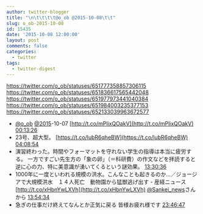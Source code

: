 ```yaml
---
author: twitter-blogger
title: "\n\t\t\t\t@o_ob @2015-10-08\t\t"
slug: o_ob-2015-10-08
id: 15435
date: '2015-10-08 12:00:00'
layout: post
comments: false
categories:
  - twitter
tags:
  - twitter-digest
---
```


https://twitter.com/o_ob/statuses/651777358857306115 https://twitter.com/o_ob/statuses/651836617565442048 https://twitter.com/o_ob/statuses/651977973441040384 https://twitter.com/o_ob/statuses/651984003235377153 https://twitter.com/o_ob/statuses/652133039963672577  

*   [@o_ob](https://twitter.com/o_ob) [@2015](https://twitter.com/2015)-10-07 [http://t.co/mPlixQOakV](http://t.co/mPlixQOakV) [00:13:26](https://twitter.com/o_ob/statuses/651777358857306115)
*   23号、超大型。 [https://t.co/lubR6qheBW](https://t.co/lubR6qheBW) [04:08:54](https://twitter.com/o_ob/statuses/651836617565442048)
*   演習終わった。時間やフォーマットを守れない学生の指導は本当に疲労する。 一方ですごい先生方の「象の卵」（＝科研費）の作文などを拝読すると逆に心の力、特に美意識が湧いてくるという謎効果。 [13:30:36](https://twitter.com/o_ob/statuses/651977973441040384)
*   1000年に一度といわれる規模の洪水。こんなことも起きるのか…／ジョージアで大規模洪水　１４人死亡　動物園から猛獣逃げ出す - 産経ニュース [http://t.co/xHbnYwLXVh](http://t.co/xHbnYwLXVh) [@Sankei_news](https://twitter.com/Sankei_news)さんから [13:54:34](https://twitter.com/o_ob/statuses/651984003235377153)
*   急ぎの仕事だけ終えてなんとか正気に戻る 皆様お疲れ様です [23:46:47](https://twitter.com/o_ob/statuses/652133039963672577)